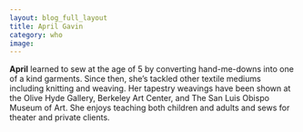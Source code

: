 ```yaml
---
layout: blog_full_layout
title: April Gavin
category: who
image: 
---
```


**April** learned to sew at the age of 5 by converting hand-me-downs into one of a kind garments.  Since then, she’s tackled other textile mediums including knitting and weaving.  Her tapestry weavings have been shown at the Olive Hyde Gallery, Berkeley Art Center, and The San Luis Obispo Museum of Art.  She enjoys teaching both children and adults and sews for theater and private clients.  
